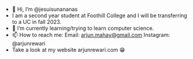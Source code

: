 - 👋 Hi, I’m @jesuisunananas
- I am a second year student at Foothill College and I will be transferring to a UC in fall 2023.
- 🌱 I’m currently learning/trying to learn computer science.
- 📫 How to reach me: Email: arjun.mahay@gmail.com
                       Instagram: @arjunrewari
- Take a look at my website arjunrewari.com 😁
